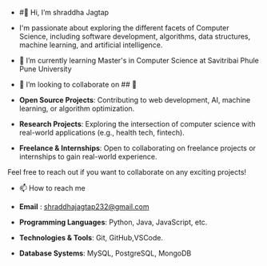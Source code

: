 - #👋 Hi, I’m shraddha Jagtap
-  I'm passionate about exploring the different facets of Computer Science, including software development, algorithms, data structures, machine learning, and artificial intelligence.
- 🌱 I’m currently learning Master's in Computer Science at Savitribai Phule Pune University

- 💞️ I’m looking to collaborate on ## 🤝 

- **Open Source Projects**: Contributing to web development, AI, machine learning, or algorithm optimization.
- **Research Projects**: Exploring the intersection of computer science with real-world applications (e.g., health tech, fintech).
- **Freelance & Internships**: Open to collaborating on freelance projects or internships to gain real-world experience.

Feel free to reach out if you want to collaborate on any exciting projects!

- 📫 How to reach me
- **Email** : shraddhajagtap232@gmail.com


- **Programming Languages**: Python, Java, JavaScript, etc.
- **Technologies & Tools**: Git, GitHub,VSCode.
- **Database Systems**: MySQL, PostgreSQL, MongoDB


